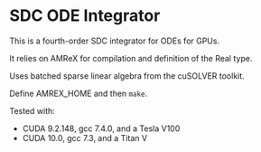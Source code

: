 # SDC ODE Integrator

This is a fourth-order SDC integrator for ODEs for GPUs.

It relies on AMReX for compilation and definition of the Real type.

Uses batched sparse linear algebra from the cuSOLVER toolkit.

Define AMREX_HOME and then `make`.

Tested with:

- CUDA 9.2.148, gcc 7.4.0, and a Tesla V100
- CUDA 10.0, gcc 7.3, and a Titan V
